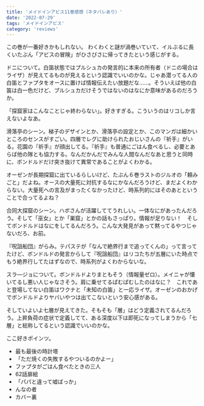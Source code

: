 ```yaml
---
title: 'メイドインアビス11巻感想（ネタバレあり）'
date: '2022-07-29'
tags: 'メイドインアビス'
category: 'reviews'
---
```


この巻が一番好きかもしれない。
わくわくと謎が渦巻いていて、イルぶるに長くいたぶん「アビスの冒険」がひさびさに帰ってきたという感じがする。

ドニについて。白笛状態ではプルシュカの発言的に本来の所有者（ドニの場合はライザ）が見えてるものが見えるという認識でいいのかな。じゃあ潜ってる人の白笛とファプタをオースに置けば情報伝えたい放題だな……。そういえば他の白笛は白一色だけど、プルシュカだけそうではないのはなにか意味があるのだろうか。

「探窟家はこんなことじゃ終わらない」。好きすぎる。こういうのはリコしか言えないよなあ。

滑落亭のシーン。梯子のデザインとか、滑落亭の設定とか、このマンガは細かいところのセンスがすごい。四層でレグに助けられたおじいさんの『祈手』がいる。花園の『祈手』が顔出してる。『祈手』も普通にごはん食べるし、必要とあらば他の隊とも協力する。なんだかんだでみんな人間なんだなあと思うと同時に、ボンドルドだけ突き抜けて異常であることがよくわかる。

オーゼンが長期探窟に出ているらしいけど、たぶん６巻ラストのジルオの「頼みごと」だよね。オースの大量死に対抗するなにかなんだろうけど、まだよくわからない。大量死への言及がまったくなかったけど、時系列的にはそのあとということで合ってるよね？

合同大探窟のシーン。ハボさんが活躍しててうれしい。一体なにがあったんだろう。そして「巫女」とか「巣窟」とかの話もさっぱり。情報が足りない！　そしてボンドルドはなにをしてるんだろう。こんな大発見があって黙ってるやつじゃないだろ、お前。

『呪詛船団』がらみ。テパステが「なんで絶界行まで追ってくんの」って言ってたけど、ボンドルドの発言からして『呪詛船団』はリコたちが五層にいた時点でもう絶界行してたはずなので、時系列がよくわからないな。

スラ―ジョについて。ボンドルドよりまともそう（情報量ゼロ）。メイニャが懐いてるし悪い人じゃなさそう。肩に乗せてるぱむぱむしたのはなに？　これであと登場してない白笛はワクナと「未知の白笛」と一応ライザ。オーゼンのおかげでボンドルドよりヤバいやつは出てこないという安心感がある。

そしていよいよ七層が見えてきた。そもそも「層」はどう定義されてるんだろう。上昇負荷の症状で定義してて、ある深度以下は即死になってしまうから「七層」と総称してるという認識でいいのかな。

ここ好きポインツ。

* 最も最後の時計塔
* 「ただ焼くの失敗するやついるのかよー」
* ファプタがごはん食べたときの三人
* 62話扉絵
* 「パパと違って嘘ばっか」
* んなの者
* カバー裏
